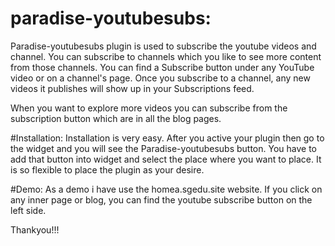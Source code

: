 # paradise-youtubesubs:
Paradise-youtubesubs plugin is used to subscribe the youtube videos and channel.
You can subscribe to channels which you like to see more content from those channels. 
You can find a Subscribe button under any YouTube video or on a channel's page. Once you subscribe to a channel, 
any new videos it publishes will show up in your Subscriptions feed.

When you want to explore more videos you can subscribe from the subscription button which are in all the blog pages.

#Installation:
Installation is very easy. After you active your plugin then go to the widget and you will see the Paradise-youtubesubs button. 
You have to add that button into widget and select the place where you want to place. It is so flexible to place the plugin as your desire.

#Demo:
As a demo i have use the homea.sgedu.site website. If you click on any inner page or blog, you can find the youtube subscribe button on the left side.

Thankyou!!!
